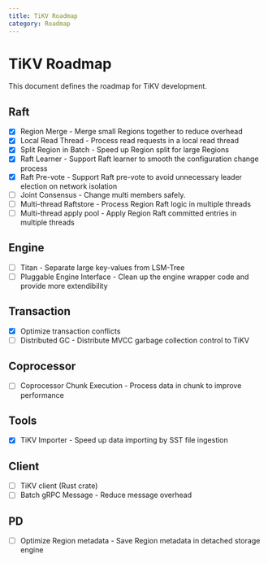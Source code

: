 ```yaml
---
title: TiKV Roadmap
category: Roadmap
---
```


# TiKV Roadmap

This document defines the roadmap for TiKV development.

## Raft
- [x] Region Merge - Merge small Regions together to reduce overhead
- [x] Local Read Thread - Process read requests in a local read thread
- [x] Split Region in Batch - Speed up Region split for large Regions
- [x] Raft Learner - Support Raft learner to smooth the configuration change process
- [x] Raft Pre-vote - Support Raft pre-vote to avoid unnecessary leader election on network isolation
- [ ] Joint Consensus - Change multi members safely.
- [ ] Multi-thread Raftstore - Process Region Raft logic in multiple threads
- [ ] Multi-thread apply pool - Apply Region Raft committed entries in multiple threads

## Engine
- [ ] Titan - Separate large key-values from LSM-Tree
- [ ] Pluggable Engine Interface - Clean up the engine wrapper code and provide more extendibility

## Transaction
- [x] Optimize transaction conflicts
- [ ] Distributed GC - Distribute MVCC garbage collection control to TiKV

## Coprocessor
- [ ] Coprocessor Chunk Execution - Process data in chunk to improve performance

## Tools
- [x] TiKV Importer - Speed up data importing by SST file ingestion

## Client
- [ ] TiKV client (Rust crate)
- [ ] Batch gRPC Message - Reduce message overhead

## PD
- [ ] Optimize Region metadata - Save Region metadata in detached storage engine
